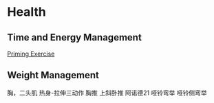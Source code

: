 # Health

## Time and Energy Management

[Priming Exercise](https://www.tonyrobbins.com/ask-tony/priming/)

## Weight Management 

胸，二头肌
热身-拉伸三动作
胸推
上斜卧推
阿诺德21
哑铃弯举
哑铃侧弯举